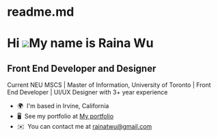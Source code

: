 # readme.md
Hi ![](https://user-images.githubusercontent.com/18350557/176309783-0785949b-9127-417c-8b55-ab5a4333674e.gif)My name is Raina Wu
================================================================================================================================

Front End Developer and Designer
--------------------------------

Current NEU MSCS | Master of Information, University of Toronto | Front End Developer | UI/UX Designer with 3+ year experience

* 🌍  I'm based in Irvine, California
* 🖥️  See my portfolio at [My portfolio](http://rainatwu.net)
* ✉️  You can contact me at [rainatwu@gmail.com](mailto:rainatwu@gmail.com)
